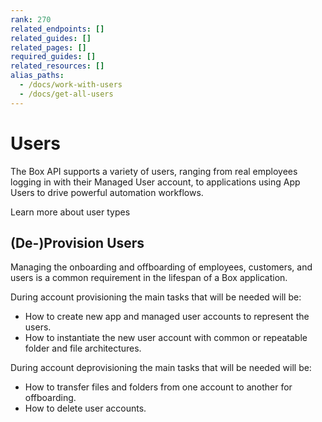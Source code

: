 ```yaml
---
rank: 270
related_endpoints: []
related_guides: []
related_pages: []
required_guides: []
related_resources: []
alias_paths: 
  - /docs/work-with-users 
  - /docs/get-all-users
---
```


# Users

The Box API supports a variety of users, ranging from real employees logging in
with their Managed User account, to applications using App Users to drive
powerful automation workflows.

<CTA to='g://getting-started/user-types'>
  Learn more about user types
</CTA>

## (De-)Provision Users

Managing the onboarding and offboarding of employees, customers, and users is a
common requirement in the lifespan of a Box application.

During account provisioning the main tasks that will be needed will be:

* How to create new app and managed user accounts to represent the users.
* How to instantiate the new user account with common or repeatable folder and
file architectures.

During account deprovisioning the main tasks that will be needed will be:

* How to transfer files and folders from one account to another for offboarding.
* How to delete user accounts.
